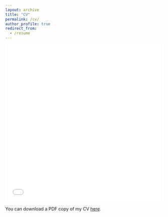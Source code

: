 ```yaml
---
layout: archive
title: "CV"
permalink: /cv/
author_profile: true
redirect_from:
  - /resume
---
```


<iframe src="/files/Jardine CV.pdf" width="100%" height="500" frameborder="no" border="0" marginwidth="0" marginheight="0"></iframe>

You can download a PDF copy of my CV [here](/files/Jardine_CV.pdf).
